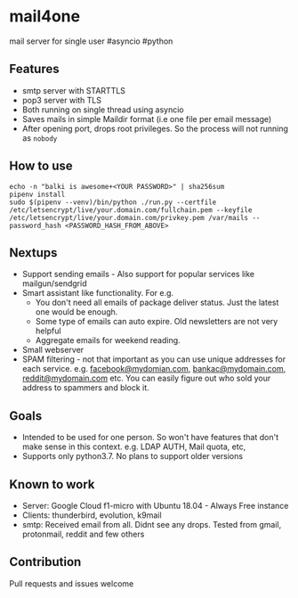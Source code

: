 # mail4one

mail server for single user #asyncio #python

## Features

* smtp server with STARTTLS
* pop3 server with TLS
* Both running on single thread using asyncio
* Saves mails in simple Maildir format (i.e one file per email message)
* After opening port, drops root privileges. So the process will not running as `nobody`

## How to use

    echo -n "balki is awesome+<YOUR PASSWORD>" | sha256sum 
    pipenv install
    sudo $(pipenv --venv)/bin/python ./run.py --certfile /etc/letsencrypt/live/your.domain.com/fullchain.pem --keyfile /etc/letsencrypt/live/your.domain.com/privkey.pem /var/mails --password_hash <PASSWORD_HASH_FROM_ABOVE>

## Nextups

 * Support sending emails - Also support for popular services like mailgun/sendgrid 
 * Smart assistant like functionality. For e.g. 
   * You don't need all emails of package deliver status. Just the latest one would be enough.
   * Some type of emails can auto expire. Old newsletters are not very helpful
   * Aggregate emails for weekend reading.
 * Small webserver
 * SPAM filtering - not that important as you can use unique addresses for each service. e.g. facebook@mydomian.com, bankac@mydomain.com, reddit@mydomain.com etc. You can easily figure out who sold your address to spammers and block it.

## Goals
 * Intended to be used for one person. So won't have features that don't make sense in this context. e.g. LDAP AUTH, Mail quota, etc,
 * Supports only python3.7. No plans to support older versions

## Known to work
 * Server: Google Cloud f1-micro with Ubuntu 18.04 - Always Free instance
 * Clients: thunderbird, evolution, k9mail
 * smtp: Received email from all. Didnt see any drops. Tested from gmail, protonmail, reddit and few others

## Contribution

Pull requests and issues welcome
